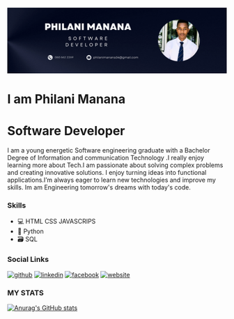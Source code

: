 ![Software Developer](https://github.com/PhilaniGcina/PhilaniGcina/blob/main/github-banner.png)
# I am Philani Manana

# Software Developer

I am a young energetic Software engineering graduate with a Bachelor Degree of Information and communication Technology .I really enjoy learning more about Tech.I am passionate about solving complex problems and creating innovative solutions. I enjoy turning ideas into functional applications.I’m always eager to learn new technologies and improve my skills.
Im am Engineering tomorrow's dreams with today's code.

### Skills
* 💻 HTML CSS JAVASCRIPS
* 🐍 Python
* 🗃 SQL

### Social Links

[<img src='https://cdn.jsdelivr.net/npm/simple-icons@3.0.1/icons/github.svg' alt='github' height='40'>](https://github.com/PhilaniGcina)  [<img src='https://cdn.jsdelivr.net/npm/simple-icons@3.0.1/icons/linkedin.svg' alt='linkedin' height='40'>](https://www.linkedin.com/in/philani-manana-a18653241/)  [<img src='https://cdn.jsdelivr.net/npm/simple-icons@3.0.1/icons/facebook.svg' alt='facebook' height='40'>](https://www.facebook.com/philanie.manana.7)  [<img src='https://cdn.jsdelivr.net/npm/simple-icons@3.0.1/icons/icloud.svg' alt='website' height='40'>](https://philanigcina.github.io/Philani/) 

### MY STATS
[![Anurag's GitHub stats](https://github-readme-stats.vercel.app/api?username=PhilaniGcina)](https://github.com/anuraghazra/github-readme-stats)


